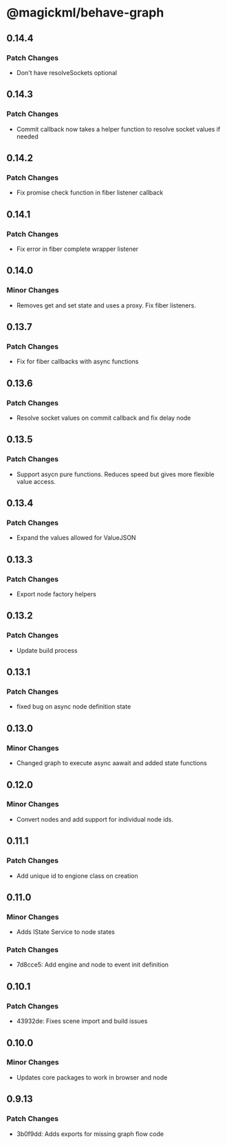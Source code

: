 # @magickml/behave-graph

## 0.14.4

### Patch Changes

- Don't have resolveSockets optional

## 0.14.3

### Patch Changes

- Commit callback now takes a helper function to resolve socket values if needed

## 0.14.2

### Patch Changes

- Fix promise check function in fiber listener callback

## 0.14.1

### Patch Changes

- Fix error in fiber complete wrapper listener

## 0.14.0

### Minor Changes

- Removes get and set state and uses a proxy. Fix fiber listeners.

## 0.13.7

### Patch Changes

- Fix for fiber callbacks with async functions

## 0.13.6

### Patch Changes

- Resolve socket values on commit callback and fix delay node

## 0.13.5

### Patch Changes

- Support asycn pure functions. Reduces speed but gives more flexible value access.

## 0.13.4

### Patch Changes

- Expand the values allowed for ValueJSON

## 0.13.3

### Patch Changes

- Export node factory helpers

## 0.13.2

### Patch Changes

- Update build process

## 0.13.1

### Patch Changes

- fixed bug on async node definition state

## 0.13.0

### Minor Changes

- Changed graph to execute async aawait and added state functions

## 0.12.0

### Minor Changes

- Convert nodes and add support for individual node ids.

## 0.11.1

### Patch Changes

- Add unique id to engione class on creation

## 0.11.0

### Minor Changes

- Adds IState Service to node states

### Patch Changes

- 7d8cce5: Add engine and node to event init definition

## 0.10.1

### Patch Changes

- 43932de: Fixes scene import and build issues

## 0.10.0

### Minor Changes

- Updates core packages to work in browser and node

## 0.9.13

### Patch Changes

- 3b0f9dd: Adds exports for missing graph flow code
